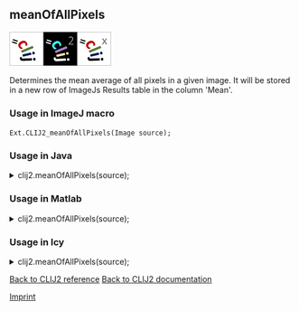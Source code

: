 ## meanOfAllPixels
<img src="images/mini_clij1_logo.png"/><img src="images/mini_clij2_logo.png"/><img src="images/mini_clijx_logo.png"/>

Determines the mean average of all pixels in a given image. It will be stored in a new row of ImageJs
Results table in the column 'Mean'.

### Usage in ImageJ macro
```
Ext.CLIJ2_meanOfAllPixels(Image source);
```




### Usage in Java


<details>

<summary>
clij2.meanOfAllPixels(source);
</summary>
<pre class="highlight">// init CLIJ and GPU
import net.haesleinhuepf.clij2.CLIJ2;
import net.haesleinhuepf.clij.clearcl.ClearCLBuffer;
CLIJ2 clij2 = CLIJ2.getInstance();

// get input parameters
ClearCLBuffer source = clij2.push(sourceImagePlus);
</pre>

<pre class="highlight">
// Execute operation on GPU
double resultMeanOfAllPixels = clij2.meanOfAllPixels(source);
</pre>

<pre class="highlight">
//show result
System.out.println(resultMeanOfAllPixels);

// cleanup memory on GPU
clij2.release(source);
</pre>

</details>





### Usage in Matlab


<details>

<summary>
clij2.meanOfAllPixels(source);
</summary>
<pre class="highlight">% init CLIJ and GPU
clij2 = init_clatlab();

% get input parameters
source = clij2.pushMat(source_matrix);
</pre>

<pre class="highlight">
% Execute operation on GPU
double resultMeanOfAllPixels = clij2.meanOfAllPixels(source);
</pre>

<pre class="highlight">
% show result
System.out.println(resultMeanOfAllPixels);

% cleanup memory on GPU
clij2.release(source);
</pre>

</details>





### Usage in Icy


<details>

<summary>
clij2.meanOfAllPixels(source);
</summary>
<pre class="highlight">// init CLIJ and GPU
importClass(net.haesleinhuepf.clicy.CLICY);
importClass(Packages.icy.main.Icy);

clij2 = CLICY.getInstance();

// get input parameters
source_sequence = getSequence();
source = clij2.pushSequence(source_sequence);
</pre>

<pre class="highlight">
// Execute operation on GPU
double resultMeanOfAllPixels = clij2.meanOfAllPixels(source);
</pre>

<pre class="highlight">
// show result
System.out.println(resultMeanOfAllPixels);

// cleanup memory on GPU
clij2.release(source);
</pre>

</details>



[Back to CLIJ2 reference](https://clij.github.io/clij2-docs/reference)
[Back to CLIJ2 documentation](https://clij.github.io/clij2-docs)

[Imprint](https://clij.github.io/imprint)
